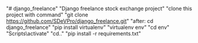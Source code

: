 "# django_freelance" 
"Django freelance stock exchange project"
"clone this project with command"
"git clone https://github.com/SDeVPro/django_freelance.git"
"after: cd django_freelance"
"pip install virtualenv"
"virtualenv env"
"cd env"
"Scripts\activate"
"cd.."
"pip install -r requirements.txt"

